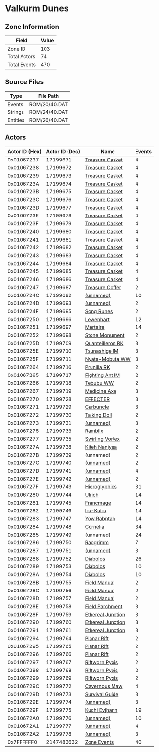 # Valkurm Dunes

## Zone Information

| Field        |   Value |
|--------------|---------|
| Zone ID      |     103 |
| Total Actors |      74 |
| Total Events |     470 |

## Source Files

| Type     | File Path     |
|----------|---------------|
| Events   | ROM/20/40.DAT |
| Strings  | ROM/24/40.DAT |
| Entities | ROM/26/40.DAT |

## Actors

| Actor ID (Hex)   |   Actor ID (Dec) | Name                                                       |   Events |
|------------------|------------------|------------------------------------------------------------|----------|
| 0x01067237       |         17199671 | [Treasure Casket](./17199671%20-%20Treasure%20Casket/)     |        4 |
| 0x01067238       |         17199672 | [Treasure Casket](./17199672%20-%20Treasure%20Casket/)     |        4 |
| 0x01067239       |         17199673 | [Treasure Casket](./17199673%20-%20Treasure%20Casket/)     |        4 |
| 0x0106723A       |         17199674 | [Treasure Casket](./17199674%20-%20Treasure%20Casket/)     |        4 |
| 0x0106723B       |         17199675 | [Treasure Casket](./17199675%20-%20Treasure%20Casket/)     |        4 |
| 0x0106723C       |         17199676 | [Treasure Casket](./17199676%20-%20Treasure%20Casket/)     |        4 |
| 0x0106723D       |         17199677 | [Treasure Casket](./17199677%20-%20Treasure%20Casket/)     |        4 |
| 0x0106723E       |         17199678 | [Treasure Casket](./17199678%20-%20Treasure%20Casket/)     |        4 |
| 0x0106723F       |         17199679 | [Treasure Casket](./17199679%20-%20Treasure%20Casket/)     |        4 |
| 0x01067240       |         17199680 | [Treasure Casket](./17199680%20-%20Treasure%20Casket/)     |        4 |
| 0x01067241       |         17199681 | [Treasure Casket](./17199681%20-%20Treasure%20Casket/)     |        4 |
| 0x01067242       |         17199682 | [Treasure Casket](./17199682%20-%20Treasure%20Casket/)     |        4 |
| 0x01067243       |         17199683 | [Treasure Casket](./17199683%20-%20Treasure%20Casket/)     |        4 |
| 0x01067244       |         17199684 | [Treasure Casket](./17199684%20-%20Treasure%20Casket/)     |        4 |
| 0x01067245       |         17199685 | [Treasure Casket](./17199685%20-%20Treasure%20Casket/)     |        4 |
| 0x01067246       |         17199686 | [Treasure Casket](./17199686%20-%20Treasure%20Casket/)     |        4 |
| 0x01067247       |         17199687 | [Treasure Coffer](./17199687%20-%20Treasure%20Coffer/)     |        2 |
| 0x0106724C       |         17199692 | [(unnamed)](./17199692/)                                   |       10 |
| 0x0106724D       |         17199693 | [(unnamed)](./17199693/)                                   |        2 |
| 0x0106724F       |         17199695 | [Song Runes](./17199695%20-%20Song%20Runes/)               |        2 |
| 0x01067250       |         17199696 | [Lewenhart](./17199696%20-%20Lewenhart/)                   |       12 |
| 0x01067251       |         17199697 | [Mertaire](./17199697%20-%20Mertaire/)                     |       14 |
| 0x01067252       |         17199698 | [Stone Monument](./17199698%20-%20Stone%20Monument/)       |        2 |
| 0x0106725D       |         17199709 | [Quanteilleron RK](./17199709%20-%20Quanteilleron%20RK/)   |        3 |
| 0x0106725E       |         17199710 | [Tsunashige IM](./17199710%20-%20Tsunashige%20IM/)         |        3 |
| 0x0106725F       |         17199711 | [Nyata-Mobuta WW](./17199711%20-%20Nyata-Mobuta%20WW/)     |        3 |
| 0x01067264       |         17199716 | [Prunilla RK](./17199716%20-%20Prunilla%20RK/)             |        2 |
| 0x01067265       |         17199717 | [Fighting Ant IM](./17199717%20-%20Fighting%20Ant%20IM/)   |        2 |
| 0x01067266       |         17199718 | [Tebubu WW](./17199718%20-%20Tebubu%20WW/)                 |        2 |
| 0x01067267       |         17199719 | [Medicine Axe](./17199719%20-%20Medicine%20Axe/)           |        3 |
| 0x01067270       |         17199728 | [EFFECTER](./17199728%20-%20EFFECTER/)                     |        3 |
| 0x01067271       |         17199729 | [Carbuncle](./17199729%20-%20Carbuncle/)                   |        3 |
| 0x01067272       |         17199730 | [Talking Doll](./17199730%20-%20Talking%20Doll/)           |        2 |
| 0x01067273       |         17199731 | [(unnamed)](./17199731/)                                   |        3 |
| 0x01067275       |         17199733 | [Ramblix](./17199733%20-%20Ramblix/)                       |        2 |
| 0x01067277       |         17199735 | [Swirling Vortex](./17199735%20-%20Swirling%20Vortex/)     |        2 |
| 0x0106727A       |         17199738 | [Kiteh Nanjyea](./17199738%20-%20Kiteh%20Nanjyea/)         |        2 |
| 0x0106727B       |         17199739 | [(unnamed)](./17199739/)                                   |        2 |
| 0x0106727C       |         17199740 | [(unnamed)](./17199740/)                                   |        2 |
| 0x0106727D       |         17199741 | [(unnamed)](./17199741/)                                   |        4 |
| 0x0106727E       |         17199742 | [(unnamed)](./17199742/)                                   |        2 |
| 0x0106727F       |         17199743 | [Hieroglyphics](./17199743%20-%20Hieroglyphics/)           |       31 |
| 0x01067280       |         17199744 | [Ulrich](./17199744%20-%20Ulrich/)                         |       14 |
| 0x01067281       |         17199745 | [Francmage](./17199745%20-%20Francmage/)                   |       14 |
| 0x01067282       |         17199746 | [Iru-Kuiru](./17199746%20-%20Iru-Kuiru/)                   |       14 |
| 0x01067283       |         17199747 | [Yow Rabntah](./17199747%20-%20Yow%20Rabntah/)             |       14 |
| 0x01067284       |         17199748 | [Cornelia](./17199748%20-%20Cornelia/)                     |       34 |
| 0x01067285       |         17199749 | [(unnamed)](./17199749/)                                   |       24 |
| 0x01067286       |         17199750 | [Raogrimm](./17199750%20-%20Raogrimm/)                     |        7 |
| 0x01067287       |         17199751 | [(unnamed)](./17199751/)                                   |        3 |
| 0x01067288       |         17199752 | [Diabolos](./17199752%20-%20Diabolos/)                     |       26 |
| 0x01067289       |         17199753 | [Diabolos](./17199753%20-%20Diabolos/)                     |       10 |
| 0x0106728A       |         17199754 | [Diabolos](./17199754%20-%20Diabolos/)                     |       10 |
| 0x0106728B       |         17199755 | [Field Manual](./17199755%20-%20Field%20Manual/)           |        2 |
| 0x0106728C       |         17199756 | [Field Manual](./17199756%20-%20Field%20Manual/)           |        2 |
| 0x0106728D       |         17199757 | [Field Manual](./17199757%20-%20Field%20Manual/)           |        2 |
| 0x0106728E       |         17199758 | [Field Parchment](./17199758%20-%20Field%20Parchment/)     |        3 |
| 0x0106728F       |         17199759 | [Ethereal Junction](./17199759%20-%20Ethereal%20Junction/) |        3 |
| 0x01067290       |         17199760 | [Ethereal Junction](./17199760%20-%20Ethereal%20Junction/) |        3 |
| 0x01067291       |         17199761 | [Ethereal Junction](./17199761%20-%20Ethereal%20Junction/) |        3 |
| 0x01067294       |         17199764 | [Planar Rift](./17199764%20-%20Planar%20Rift/)             |        2 |
| 0x01067295       |         17199765 | [Planar Rift](./17199765%20-%20Planar%20Rift/)             |        2 |
| 0x01067296       |         17199766 | [Planar Rift](./17199766%20-%20Planar%20Rift/)             |        2 |
| 0x01067297       |         17199767 | [Riftworn Pyxis](./17199767%20-%20Riftworn%20Pyxis/)       |        2 |
| 0x01067298       |         17199768 | [Riftworn Pyxis](./17199768%20-%20Riftworn%20Pyxis/)       |        2 |
| 0x01067299       |         17199769 | [Riftworn Pyxis](./17199769%20-%20Riftworn%20Pyxis/)       |        2 |
| 0x0106729C       |         17199772 | [Cavernous Maw](./17199772%20-%20Cavernous%20Maw/)         |        4 |
| 0x0106729D       |         17199773 | [Survival Guide](./17199773%20-%20Survival%20Guide/)       |        3 |
| 0x0106729E       |         17199774 | [(unnamed)](./17199774/)                                   |        3 |
| 0x0106729F       |         17199775 | [Kuchi Eyjhann](./17199775%20-%20Kuchi%20Eyjhann/)         |       19 |
| 0x010672A0       |         17199776 | [(unnamed)](./17199776/)                                   |       10 |
| 0x010672A1       |         17199777 | [(unnamed)](./17199777/)                                   |        4 |
| 0x010672A2       |         17199778 | [(unnamed)](./17199778/)                                   |        3 |
| 0x7FFFFFF0       |       2147483632 | [Zone Events](./Zone%20Events/)                            |       40 |